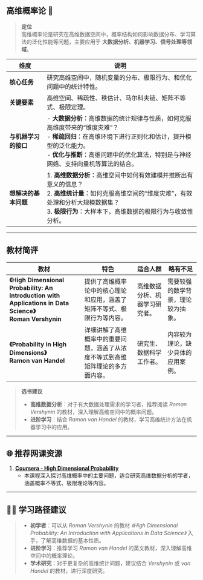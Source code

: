 ## 高维概率论 📐

> **定位**  
> 高维概率论是研究在高维数据空间中，概率结构如何影响数据分布、学习算法的泛化性能等问题，主要应用于 **大数据分析、机器学习、信号处理等领域**。

| 维度 | 说明 |
|------|------|
| **核心任务** | 研究高维空间中，随机变量的分布、极限行为、和优化问题中的统计特性。 |
| **关键要素** | 高维空间、稀疏性、秩估计、马尔科夫链、矩阵不等式、极限定理。 |
| **与机器学习的接口** | - **大数据分析**：高维数据的统计规律与性质，如何克服高维度带来的“维度灾难”？<br> - **稀疏回归**：在高维环境下进行正则化和估计，提升模型的泛化能力。<br> - **优化与推断**：高维问题中的优化算法，特别是与神经网络、支持向量机等算法的结合。 |
| **想解决的基本问题** | 1. **高维数据分析**：高维空间中如何有效建模并推断出有意义的信息？<br>2. **高维统计量**：如何克服高维空间的“维度灾难”，有效处理和分析大规模数据集？<br>3. **极限行为**：大样本下，高维数据的极限行为与收敛性分析。 |

---

## 教材简评

| 教材 | 特色 | 适合人群 | 略有不足 |
|------|------|----------|----------|
| **《High Dimensional Probability: An Introduction with Applications in Data Science》<br>Roman Vershynin** | 提供了高维概率论中的核心理论和应用，涵盖了矩阵不等式、极限行为等内容。 | 高维数据分析、机器学习研究者。 | 需要较强的数学背景，理论较为抽象。 |
| **《Probability in High Dimensions》<br>Ramon van Handel** | 详细讲解了高维概率中的重要问题，涵盖了从浓度不等式到高维矩阵理论的多方面内容。 | 研究生、数据科学工作者。 | 内容较为理论，缺少具体的应用案例。 |


> **选书建议**  
> - **高维数据分析**：对于有大数据处理需求的学习者，推荐阅读 *Roman Vershynin* 的教材，深入理解高维空间中的概率问题。  
> - **进阶学习**：结合 *Ramon van Handel* 的教材，学习高维统计方法在机器学习中的应用。

---

## 🌐 推荐网课资源

1. **[Coursera - High Dimensional Probability](https://www.coursera.org/learn/high-dimensional-probability)**  
   - 本课程深入探讨高维概率中的主要问题，适合研究高维数据分析的学者，涵盖概率不等式、极限理论等内容。



---

## 🧑‍🏫 学习路径建议

> - **初学者**：可以从 *Roman Vershynin* 的教材 *《High Dimensional Probability: An Introduction with Applications in Data Science》* 入手，了解高维数据的基本性质。  
> - **进阶学习**：推荐学习 *Ramon van Handel* 的英文教材，深入理解高维空间中的概率理论。  
> - **学术研究**：对于更复杂的高维统计问题，建议结合 *Vershynin* 或 *van Handel* 的教材，进行深度研究。

